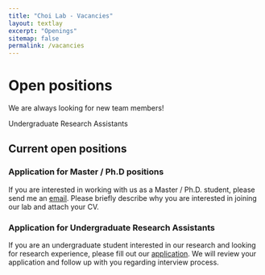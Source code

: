 ```yaml
---
title: "Choi Lab - Vacancies"
layout: textlay
excerpt: "Openings"
sitemap: false
permalink: /vacancies
---
```


# Open positions

We are always looking for new team members! 

Undergraduate Research Assistants

## Current open positions

### Application for Master / Ph.D positions

If you are interested in working with us as a Master / Ph.D. student, please send me an [email](mailto:koeun@vt.edu). Please briefly describe why you are interested in joining our lab and attach your CV. 


### Application for Undergraduate Research Assistants

If you are an undergraduate student interested in our research and looking for research experience, please fill out our [application](https://goo.gl/forms/zkxeYU0viXr62Bui1). We will review your application and follow up with you regarding interview process.  

